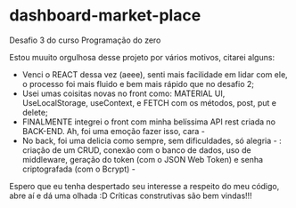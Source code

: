 # dashboard-market-place
Desafio 3 do curso Programação do zero

Estou muuito orgulhosa desse projeto por vários motivos, citarei alguns:
- Venci o REACT dessa vez (aeee), senti mais facilidade em lidar com ele, o processo foi mais fluido e bem mais rápido que no desafio 2;
- Usei umas coisitas novas no front como: MATERIAL UI, UseLocalStorage, useContext, e FETCH com os métodos, post, put e delete;
- FINALMENTE integrei o front com minha belíssima API rest criada no BACK-END. Ah, foi uma emoção fazer isso, cara *-*
- No back, foi uma delicia como sempre, sem dificuldades, só alegria *-* : criação de um CRUD, conexão com o banco de dados, uso de middleware, geração do token (com o JSON Web Token) e senha criptografada (com o Bcrypt) *-*

Espero que eu tenha despertado seu interesse a respeito do meu código, abre aí e dá uma olhada :D Críticas construtivas são bem vindas!!!
